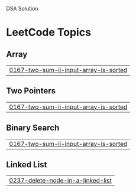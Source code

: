 DSA Solution

<!---LeetCode Topics Start-->
# LeetCode Topics
## Array
|  |
| ------- |
| [0167-two-sum-ii-input-array-is-sorted](https://github.com/dhrub267/DSA/tree/master/0167-two-sum-ii-input-array-is-sorted) |
## Two Pointers
|  |
| ------- |
| [0167-two-sum-ii-input-array-is-sorted](https://github.com/dhrub267/DSA/tree/master/0167-two-sum-ii-input-array-is-sorted) |
## Binary Search
|  |
| ------- |
| [0167-two-sum-ii-input-array-is-sorted](https://github.com/dhrub267/DSA/tree/master/0167-two-sum-ii-input-array-is-sorted) |
## Linked List
|  |
| ------- |
| [0237-delete-node-in-a-linked-list](https://github.com/dhrub267/DSA/tree/master/0237-delete-node-in-a-linked-list) |
<!---LeetCode Topics End-->